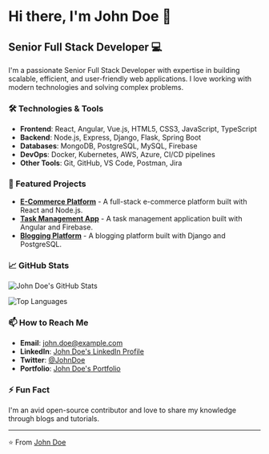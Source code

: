 <!--
NayHtetOo/NayHtetOo is a ✨ special ✨ repository because its `README.md` (this file) appears on your GitHub profile.
You can click the Preview link to take a look at your changes.
-->
# Hi there, I'm John Doe 👋

## Senior Full Stack Developer 💻

I'm a passionate Senior Full Stack Developer with expertise in building scalable, efficient, and user-friendly web applications. I love working with modern technologies and solving complex problems.

### 🛠️ Technologies & Tools

- **Frontend**: React, Angular, Vue.js, HTML5, CSS3, JavaScript, TypeScript
- **Backend**: Node.js, Express, Django, Flask, Spring Boot
- **Databases**: MongoDB, PostgreSQL, MySQL, Firebase
- **DevOps**: Docker, Kubernetes, AWS, Azure, CI/CD pipelines
- **Other Tools**: Git, GitHub, VS Code, Postman, Jira

### 🌟 Featured Projects

- **[E-Commerce Platform](https://github.com/johndoe/ecommerce-platform)** - A full-stack e-commerce platform built with React and Node.js.
- **[Task Management App](https://github.com/johndoe/task-management-app)** - A task management application built with Angular and Firebase.
- **[Blogging Platform](https://github.com/johndoe/blogging-platform)** - A blogging platform built with Django and PostgreSQL.

### 📈 GitHub Stats

![John Doe's GitHub Stats](https://github-readme-stats.vercel.app/api?username=johndoe&show_icons=true&theme=radical)

![Top Languages](https://github-readme-stats.vercel.app/api/top-langs/?username=johndoe&layout=compact&theme=radical)

### 📫 How to Reach Me

- **Email**: [john.doe@example.com](mailto:john.doe@example.com)
- **LinkedIn**: [John Doe's LinkedIn Profile](https://www.linkedin.com/in/johndoe/)
- **Twitter**: [@JohnDoe](https://twitter.com/JohnDoe)
- **Portfolio**: [John Doe's Portfolio](https://johndoe.com)

### ⚡ Fun Fact

I'm an avid open-source contributor and love to share my knowledge through blogs and tutorials.

---

⭐️ From [John Doe](https://github.com/johndoe)
